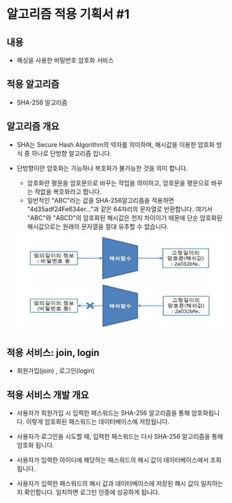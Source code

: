 # 알고리즘 적용 기획서 #1

## 내용

- 해싱을 사용한 비밀번호 암호화 서비스

## 적용 알고리즘

- SHA-256 알고리즘

## 알고리즘 개요

- SHA는 Secure Hash Algorithm의 약자를 의미하며, 해시값을 이용한 암호화 방식 중 하나로 단방향 알고리즘 입니다.

- 단방향이란 암호화는 가능하나 복호화가 불가능한 것을 의미 합니다.

  - 암호화란 평문을 암호문으로 바꾸는 작업을 의미하고, 암호문을 평문으로 바꾸는 작없을 복호화라고 합니다.
  - 일반적인 "ABC"라는 값을 SHA-256알고리즘을 적용하면 "4d35adf24Fe634er..."과 같은 64자리의 문자열로 반환합니다. 여기서 "ABC"와 "ABCD"의 암호화된 해시값은 천지 차이이기 때문에 단순 암호화된 해시값으로는 원래의 문자열을 절대 유추할 수 없습니다.

  <img src="../img/SHA-256-1.PNG" width="600">

## 적용 서비스: join, login

- 회원가입(join) , 로그인(login)

## 적용 서비스 개발 개요

- 사용자가 회원가입 시 입력한 패스워드는 SHA-256 알고리즘을 통해 암호화됩니다. 이렇게 암호화된 패스워드는 데이터베이스에 저장됩니다.

- 사용자가 로그인을 시도할 때, 입력한 패스워드는 다시 SHA-256 알고리즘을 통해 암호화 됩니다.

- 사용자가 입력한 아이디에 해당하는 패스워드의 해시 값이 데이터베이스에서 조회됩니다.

- 사용자가 입력한 패스워드의 해시 값과 데이터베이스에 저장된 해시 값이 일치하는지 확인합니다. 일치하면 로그인 인증에 성공하게 됩니다.
